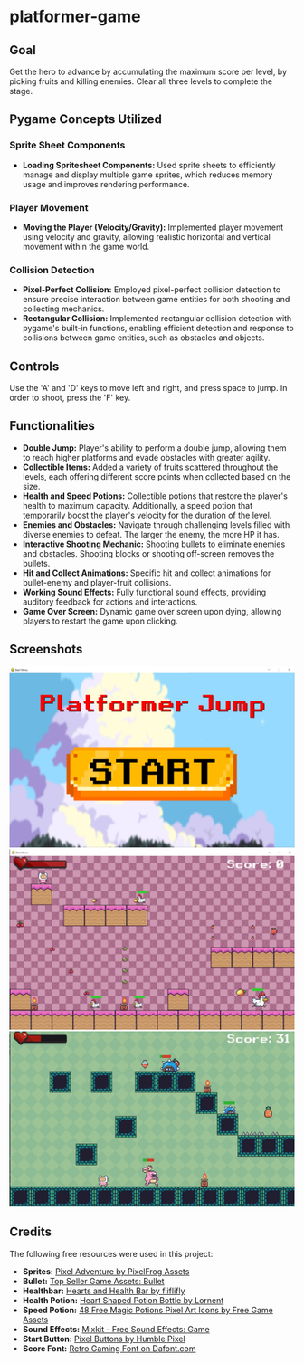 # platformer-game

## Goal

Get the hero to advance by accumulating the maximum score per level, by picking fruits and killing enemies. Clear all three levels to complete the stage.

## Pygame Concepts Utilized

### Sprite Sheet Components
- **Loading Spritesheet Components:** Used sprite sheets to efficiently manage and display multiple game sprites, which reduces memory usage and improves rendering performance.
### Player Movement
- **Moving the Player (Velocity/Gravity):** Implemented player movement using velocity and gravity, allowing realistic horizontal and vertical movement within the game world.
### Collision Detection
- **Pixel-Perfect Collision:** Employed pixel-perfect collision detection to ensure precise interaction between game entities for both shooting and collecting mechanics.
- **Rectangular Collision:** Implemented rectangular collision detection with pygame's built-in functions, enabling efficient detection and response to collisions between game entities, such as obstacles and objects.

## Controls

Use the 'A' and 'D' keys to move left and right, and press space to jump. In order to shoot, press the 'F' key.

## Functionalities

- **Double Jump:** Player's ability to perform a double jump, allowing them to reach higher platforms and evade obstacles with greater agility.
- **Collectible Items:** Added a variety of fruits scattered throughout the levels, each offering different score points when collected based on the size.
- **Health and Speed Potions:** Collectible potions that restore the player's health to maximum capacity. Additionally, a speed potion that temporarily boost the player's velocity for the duration of the level.
- **Enemies and Obstacles:** Navigate through challenging levels filled with diverse enemies to defeat. The larger the enemy, the more HP it has.
- **Interactive Shooting Mechanic:** Shooting bullets to eliminate enemies and obstacles. Shooting blocks or shooting off-screen removes the bullets.
- **Hit and Collect Animations:** Specific hit and collect animations for bullet-enemy and player-fruit collisions.
- **Working Sound Effects:** Fully functional sound effects, providing auditory feedback for actions and interactions.
- **Game Over Screen:** Dynamic game over screen upon dying, allowing players to restart the game upon clicking.

## Screenshots

![Start Screen](https://raw.githubusercontent.com/doriana2001/platformer-game/main/screenshots/start_screen.jpg)
![In-Game](https://raw.githubusercontent.com/doriana2001/platformer-game/main/screenshots/play_screen.jpg)
![Gameplay](https://raw.githubusercontent.com/doriana2001/platformer-game/main/screenshots/gameplay.gif)

## Credits

The following free resources were used in this project:

- **Sprites:** [Pixel Adventure by PixelFrog Assets](https://pixelfrog-assets.itch.io/pixel-adventure-1)
- **Bullet:** [Top Seller Game Assets: Bullet](https://itch.io/game-assets/top-sellers/tag-bullet)
- **Healthbar:** [Hearts and Health Bar by fliflifly](https://fliflifly.itch.io/hearts-and-health-bar?download%20health%20bar%20health%20bar)
- **Health Potion:** [Heart Shaped Potion Bottle by Lornent](https://lornent.itch.io/heart-shaped-potion-bottle)
- **Speed Potion:** [48 Free Magic Potions Pixel Art Icons by Free Game Assets](https://free-game-assets.itch.io/48-free-magic-potions-pixel-art-icons?download)
- **Sound Effects:** [Mixkit - Free Sound Effects: Game](https://mixkit.co/free-sound-effects/game/)
- **Start Button:** [Pixel Buttons by Humble Pixel](https://humblepixel.itch.io/pixel-buttons)
- **Score Font:** [Retro Gaming Font on Dafont.com](https://www.dafont.com/retro-gaming.font)
